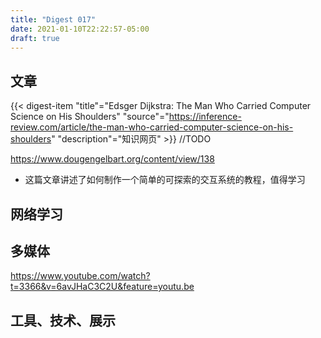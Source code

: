```yaml
---
title: "Digest 017"
date: 2021-01-10T22:22:57-05:00
draft: true
---
```


## 文章

{{< digest-item "title"="Edsger Dijkstra: The Man Who Carried Computer Science on His Shoulders" "source"="https://inference-review.com/article/the-man-who-carried-computer-science-on-his-shoulders" "description"="知识网页" >}}
//TODO


https://www.dougengelbart.org/content/view/138
- 这篇文章讲述了如何制作一个简单的可探索的交互系统的教程，值得学习


## 网络学习

## 多媒体

https://www.youtube.com/watch?t=3366&v=6avJHaC3C2U&feature=youtu.be

## 工具、技术、展示

